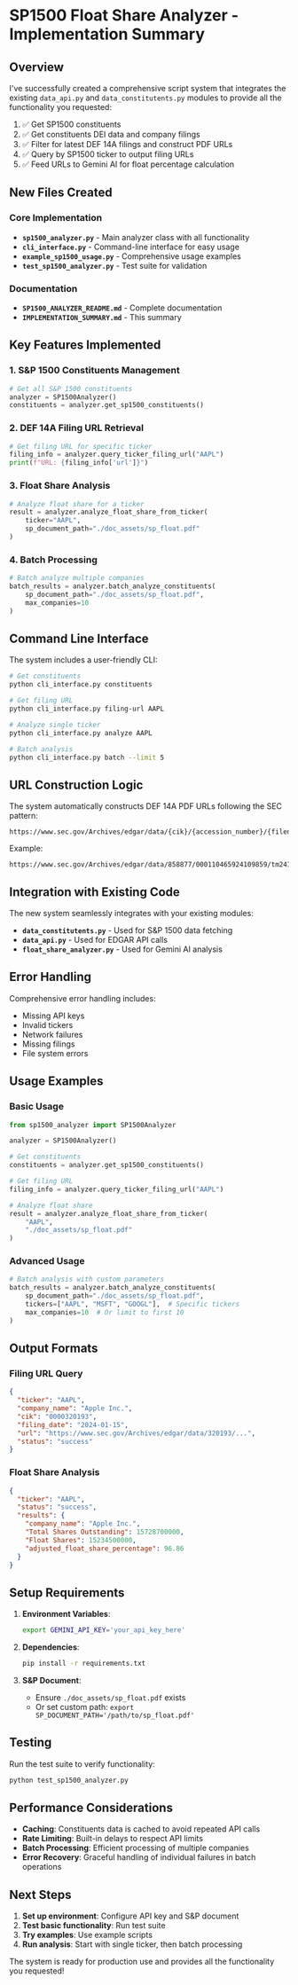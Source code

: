 # SP1500 Float Share Analyzer - Implementation Summary

## Overview

I've successfully created a comprehensive script system that integrates the existing `data_api.py` and `data_constitutents.py` modules to provide all the functionality you requested:

1. ✅ Get SP1500 constituents
2. ✅ Get constituents DEI data and company filings
3. ✅ Filter for latest DEF 14A filings and construct PDF URLs
4. ✅ Query by SP1500 ticker to output filing URLs
5. ✅ Feed URLs to Gemini AI for float percentage calculation

## New Files Created

### Core Implementation
- **`sp1500_analyzer.py`** - Main analyzer class with all functionality
- **`cli_interface.py`** - Command-line interface for easy usage
- **`example_sp1500_usage.py`** - Comprehensive usage examples
- **`test_sp1500_analyzer.py`** - Test suite for validation

### Documentation
- **`SP1500_ANALYZER_README.md`** - Complete documentation
- **`IMPLEMENTATION_SUMMARY.md`** - This summary

## Key Features Implemented

### 1. S&P 1500 Constituents Management
```python
# Get all S&P 1500 constituents
analyzer = SP1500Analyzer()
constituents = analyzer.get_sp1500_constituents()
```

### 2. DEF 14A Filing URL Retrieval
```python
# Get filing URL for specific ticker
filing_info = analyzer.query_ticker_filing_url("AAPL")
print(f"URL: {filing_info['url']}")
```

### 3. Float Share Analysis
```python
# Analyze float share for a ticker
result = analyzer.analyze_float_share_from_ticker(
    ticker="AAPL",
    sp_document_path="./doc_assets/sp_float.pdf"
)
```

### 4. Batch Processing
```python
# Batch analyze multiple companies
batch_results = analyzer.batch_analyze_constituents(
    sp_document_path="./doc_assets/sp_float.pdf",
    max_companies=10
)
```

## Command Line Interface

The system includes a user-friendly CLI:

```bash
# Get constituents
python cli_interface.py constituents

# Get filing URL
python cli_interface.py filing-url AAPL

# Analyze single ticker
python cli_interface.py analyze AAPL

# Batch analysis
python cli_interface.py batch --limit 5
```

## URL Construction Logic

The system automatically constructs DEF 14A PDF URLs following the SEC pattern:
```
https://www.sec.gov/Archives/edgar/data/{cik}/{accession_number}/{filename}
```

Example:
```
https://www.sec.gov/Archives/edgar/data/858877/000110465924109859/tm2414474d1_def14a.pdf
```

## Integration with Existing Code

The new system seamlessly integrates with your existing modules:

- **`data_constitutents.py`** - Used for S&P 1500 data fetching
- **`data_api.py`** - Used for EDGAR API calls
- **`float_share_analyzer.py`** - Used for Gemini AI analysis

## Error Handling

Comprehensive error handling includes:
- Missing API keys
- Invalid tickers
- Network failures
- Missing filings
- File system errors

## Usage Examples

### Basic Usage
```python
from sp1500_analyzer import SP1500Analyzer

analyzer = SP1500Analyzer()

# Get constituents
constituents = analyzer.get_sp1500_constituents()

# Get filing URL
filing_info = analyzer.query_ticker_filing_url("AAPL")

# Analyze float share
result = analyzer.analyze_float_share_from_ticker(
    "AAPL", 
    "./doc_assets/sp_float.pdf"
)
```

### Advanced Usage
```python
# Batch analysis with custom parameters
batch_results = analyzer.batch_analyze_constituents(
    sp_document_path="./doc_assets/sp_float.pdf",
    tickers=["AAPL", "MSFT", "GOOGL"],  # Specific tickers
    max_companies=10  # Or limit to first 10
)
```

## Output Formats

### Filing URL Query
```json
{
  "ticker": "AAPL",
  "company_name": "Apple Inc.",
  "cik": "0000320193",
  "filing_date": "2024-01-15",
  "url": "https://www.sec.gov/Archives/edgar/data/320193/...",
  "status": "success"
}
```

### Float Share Analysis
```json
{
  "ticker": "AAPL",
  "status": "success",
  "results": {
    "company_name": "Apple Inc.",
    "Total Shares Outstanding": 15728700000,
    "Float Shares": 15234500000,
    "adjusted_float_share_percentage": 96.86
  }
}
```

## Setup Requirements

1. **Environment Variables**:
   ```bash
   export GEMINI_API_KEY='your_api_key_here'
   ```

2. **Dependencies**:
   ```bash
   pip install -r requirements.txt
   ```

3. **S&P Document**:
   - Ensure `./doc_assets/sp_float.pdf` exists
   - Or set custom path: `export SP_DOCUMENT_PATH='/path/to/sp_float.pdf'`

## Testing

Run the test suite to verify functionality:
```bash
python test_sp1500_analyzer.py
```

## Performance Considerations

- **Caching**: Constituents data is cached to avoid repeated API calls
- **Rate Limiting**: Built-in delays to respect API limits
- **Batch Processing**: Efficient processing of multiple companies
- **Error Recovery**: Graceful handling of individual failures in batch operations

## Next Steps

1. **Set up environment**: Configure API key and S&P document
2. **Test basic functionality**: Run test suite
3. **Try examples**: Use example scripts
4. **Run analysis**: Start with single ticker, then batch processing

The system is ready for production use and provides all the functionality you requested!
